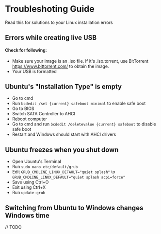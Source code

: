 # Troubleshoting Guide
Read this for solutions to your Linux installation errors

## Errors while creating live USB
#### Check for following:
* Make sure your image is an .iso file. If it's .iso.torrent, use BitTorrent https://www.bittorrent.com/ to obtain the image.
* Your USB is formatted

## Ubuntu's "Installation Type" is empty
* Go to cmd
* Run ```bcdedit /set {current} safeboot minimal``` to enable safe boot
* Go to BIOS
* Switch SATA Controller to AHCI
* Reboot computer
* Go to cmd and run ```bcdedit /deletevalue {current} safeboot``` to disable safe boot
* Restart and Windows should start with AHCI drivers

## Ubuntu freezes when you shut down
* Open Ubuntu's Terminal
* Run ```sudo nano etc/default/grub```
* Edit ```GRUB_CMDLINE_LINUX_DEFAULT="quiet splash"``` to ```GRUB_CMDLINE_LINUX_DEFAULT="quiet splash acpi=force"```
* Save using Ctrl+O
* Exit using Ctrl+X
* Run ```update-grub```

## Switching from Ubuntu to Windows changes Windows time
// TODO

